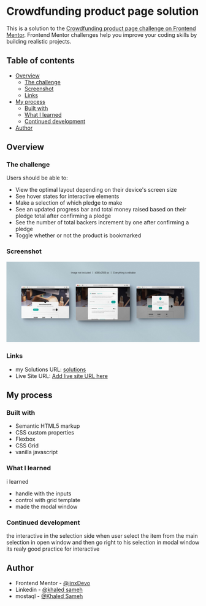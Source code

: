 # Crowdfunding product page solution

This is a solution to the [Crowdfunding product page challenge on Frontend Mentor](https://www.frontendmentor.io/challenges/crowdfunding-product-page-7uvcZe7ZR). Frontend Mentor challenges help you improve your coding skills by building realistic projects. 

## Table of contents

- [Overview](#overview)
  - [The challenge](#the-challenge)
  - [Screenshot](#screenshot)
  - [Links](#links)
- [My process](#my-process)
  - [Built with](#built-with)
  - [What I learned](#what-i-learned)
  - [Continued development](#continued-development)
- [Author](#author)


## Overview

### The challenge

Users should be able to:

- View the optimal layout depending on their device's screen size
- See hover states for interactive elements
- Make a selection of which pledge to make
- See an updated progress bar and total money raised based on their pledge total after confirming a pledge
- See the number of total backers increment by one after confirming a pledge
- Toggle whether or not the product is bookmarked

### Screenshot

![](./crowedfunding%20product.jpg)




### Links

- my Solutions URL: [solutions](https://www.frontendmentor.io/profile/jinxDevo/solutions)
- Live Site URL: [Add live site URL here](https://jinxdevo.github.io/Crowdfunding-product-page/)

## My process

### Built with

- Semantic HTML5 markup
- CSS custom properties
- Flexbox
- CSS Grid
- vanilla javascript


### What I learned

i learned 
- handle with the inputs 
- control with grid template
- made the modal window



### Continued development

the interactive in the selection side when user select the item from the main selection in open window
and then go right to his selection in modal window its realy good practice for interactive



## Author

- Frontend Mentor - [@jinxDevo](https://www.frontendmentor.io/profile/jinxDevo)
- Linkedin - [@khaled sameh](https://www.linkedin.com/in/khaled-sameh-086389231/)
- mostaql - [@Khaled Sameh](https://mostaql.com/u/khaledsa12)



